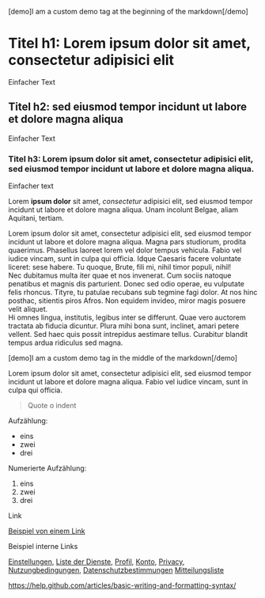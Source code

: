 [demo]I am a custom demo tag at the beginning of the markdown[/demo]

# Titel h1: Lorem ipsum dolor sit amet, consectetur adipisici elit

Einfacher Text

## Titel h2: sed eiusmod tempor incidunt ut labore et dolore magna aliqua

Einfacher Text

### Titel h3: Lorem ipsum dolor sit amet, consectetur adipisici elit, sed eiusmod tempor incidunt ut labore et dolore magna aliqua.

Einfacher text

Lorem **ipsum dolor** sit amet, *consectetur* adipisici elit, sed eiusmod tempor incidunt ut labore et dolore magna aliqua. Unam incolunt Belgae, aliam Aquitani, tertiam.


Lorem ipsum dolor sit amet, consectetur adipisici elit, sed eiusmod tempor incidunt ut labore et dolore magna aliqua. Magna pars studiorum, prodita quaerimus. Phasellus laoreet lorem vel dolor tempus vehicula. Fabio vel iudice vincam, sunt in culpa qui officia. Idque Caesaris facere voluntate liceret: sese habere. Tu quoque, Brute, fili mi, nihil timor populi, nihil!  
Nec dubitamus multa iter quae et nos invenerat. Cum sociis natoque penatibus et magnis dis parturient. Donec sed odio operae, eu vulputate felis rhoncus. Tityre, tu patulae recubans sub tegmine fagi dolor. At nos hinc posthac, sitientis piros Afros. Non equidem invideo, miror magis posuere velit aliquet.  
Hi omnes lingua, institutis, legibus inter se differunt. Quae vero auctorem tractata ab fiducia dicuntur. Plura mihi bona sunt, inclinet, amari petere vellent. Sed haec quis possit intrepidus aestimare tellus. Curabitur blandit tempus ardua ridiculus sed magna.

[demo]I am a custom demo tag in the middle of the markdown[/demo]

Lorem ipsum dolor sit amet, consectetur adipisici elit, sed eiusmod tempor incidunt ut labore et dolore magna aliqua. Fabio vel iudice vincam, sunt in culpa qui officia.


> Quote o indent

Aufzählung:

- eins
- zwei
- drei

Numerierte Aufzählung:

1. eins
2. zwei
3. drei


Link

[Beispiel von einem Link](https://io.italia.it)


Beispiel interne Links

[Einstellungen](ioit://PREFERENCES_HOME),
[Liste der Dienste](ioit://SERVICES_HOME),
[Profil](ioit://PROFILE_MAIN),
[Konto](ioit://WALLET_HOME),
[Privacy](ioit://PROFILE_PRIVACY_MAIN),
[Nutzungbedingungen](ioit://PROFILE_TOS),
[Datenschutzbestimmungen](ioit://PROFILE_PRIVACY)
[Mitteilungsliste](ioit://MESSAGES_LIST)


https://help.github.com/articles/basic-writing-and-formatting-syntax/

